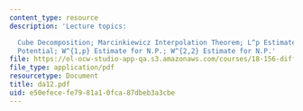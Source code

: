 ```yaml
---
content_type: resource
description: 'Lecture topics:

  Cube Decomposition; Marcinkiewicz Interpolation Theorem; L^p Estimate for the Newtonian
  Potential; W^{1,p} Estimate for N.P.; W^{2,2} Estimate for N.P.'
file: https://ol-ocw-studio-app-qa.s3.amazonaws.com/courses/18-156-differential-analysis-spring-2004/e50efecefe7981a10fca87dbeb3a3cbe_da12.pdf
file_type: application/pdf
resourcetype: Document
title: da12.pdf
uid: e50efece-fe79-81a1-0fca-87dbeb3a3cbe
---
```

